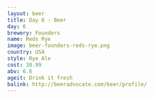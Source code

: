 ```yaml
---
layout: beer
title: Day 6 - Beer
day: 6
brewery: Founders
name: Reds Rye
image: beer-founders-reds-rye.png
country: USA
style: Rye Ale
cost: 38.99
abv: 6.6
ageit: Drink it fresh
balink: http://beeradvocate.com/beer/profile/
---
```


